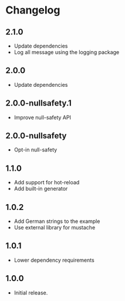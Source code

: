# Changelog

## 2.1.0

- Update dependencies
- Log all message using the logging package

## 2.0.0

- Update dependencies

## 2.0.0-nullsafety.1

- Improve null-safety API

## 2.0.0-nullsafety

- Opt-in null-safety

## 1.1.0

- Add support for hot-reload
- Add built-in generator

## 1.0.2

- Add German strings to the example
- Use external library for mustache

## 1.0.1

- Lower dependency requirements

## 1.0.0

- Initial release.
